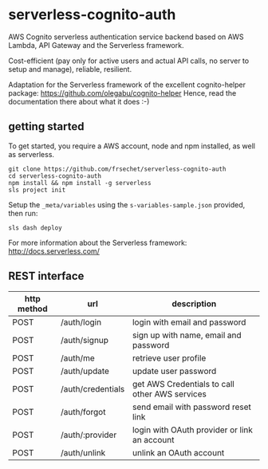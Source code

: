 # serverless-cognito-auth

AWS Cognito serverless authentication service backend based on AWS Lambda, API Gateway and the Serverless framework.

Cost-efficient (pay only for active users and actual API calls, no server to setup and manage), reliable, resilient.

Adaptation for the Serverless framework of the excellent cognito-helper package: https://github.com/olegabu/cognito-helper
Hence, read the documentation there about what it does :-)

## getting started

To get started, you require a AWS account, node and npm installed, as well as serverless.

```
git clone https://github.com/frsechet/serverless-cognito-auth
cd serverless-cognito-auth
npm install && npm install -g serverless
sls project init
```

Setup the `_meta/variables` using the `s-variables-sample.json` provided, then run:

```
sls dash deploy
```

For more information about the Serverless framework: http://docs.serverless.com/

## REST interface

http method | url | description
------------|-----|------------
POST | /auth/login | login with email and password
POST | /auth/signup | sign up with name, email and password
POST | /auth/me | retrieve user profile
POST | /auth/update | update user password
POST | /auth/credentials | get AWS Credentials to call other AWS services
POST | /auth/forgot | send email with password reset link
POST | /auth/:provider | login with OAuth provider or link an account
POST | /auth/unlink | unlink an OAuth account
